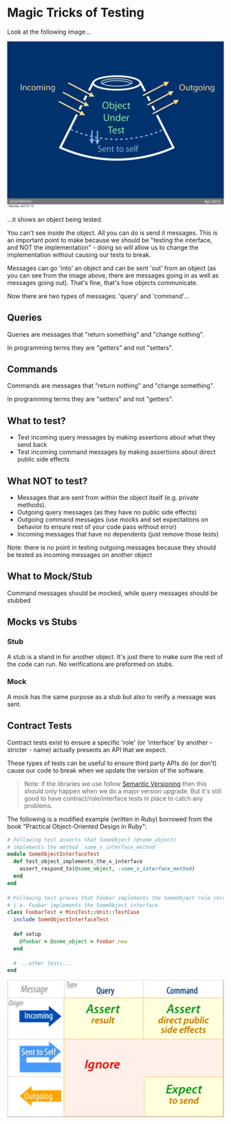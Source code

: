 # Magic Tricks of Testing

Look at the following image...

![Object Under Test](/resources/testing/magic_tricks_of_testing/object_under_test.jpg)

...it shows an object being tested.

You can't see inside the object. All you can do is send it messages. This is an
important point to make because we should be "testing the interface, and NOT
the implementation" - doing so will allow us to change the implementation
without causing our tests to break.

Messages can go 'into' an object and can be sent 'out' from an object (as you
can see from the image above, there are messages going in as well as messages
going out). That's fine, that's how objects communicate.

Now there are two types of messages: 'query' and 'command'...

## Queries

Queries are messages that "return something" and "change nothing".

In programming terms they are "getters" and not "setters".

## Commands

Commands are messages that "return nothing" and "change something".

In programming terms they are "setters" and not "getters".

## What to test?

* Test incoming query messages by making assertions about what they send back
* Test incoming command messages by making assertions about direct public side
    effects

## What NOT to test?

* Messages that are sent from within the object itself (e.g. private methods).
* Outgoing query messages (as they have no public side effects)
* Outgoing command messages (use mocks and set expectations on behavior to
    ensure rest of your code pass without error)
* Incoming messages that have no dependents (just remove those tests)

Note: there is no point in testing outgoing messages because they should be
tested as incoming messages on another object

## What to Mock/Stub

Command messages should be mocked, while query messages should be stubbed

## Mocks vs Stubs

### Stub

A stub is a stand in for another object. It's just there to make sure the rest
of the code can run. No verifications are preformed on stubs.

### Mock

A mock has the same purpose as a stub but also to verify a message was sent.

## Contract Tests

Contract tests exist to ensure a specific 'role' (or 'interface' by another -
stricter - name) actually presents an API that we expect.

These types of tests can be useful to ensure third party APIs do (or don't)
cause our code to break when we update the version of the software.

> Note: if the libraries we use follow [Semantic Versioning](http://semver.org/)
> then this should only happen when we do a major version upgrade. But it's
> still good to have contract/role/interface tests in place to catch any
> problems.

The following is a modified example (written in Ruby) borrowed from the book
"Practical Object-Oriented Design in Ruby":

```ruby
# Following test asserts that SomeObject (@some_object)
# implements the method `some_x_interface_method`
module SomeObjectInterfaceTest
  def test_object_implements_the_x_interface
    assert_respond_to(@some_object, :some_x_interface_method)
  end
end

# Following test proves that Foobar implements the SomeObject role correctly
# i.e. Foobar implements the SomeObject interface
class FoobarTest < MiniTest::Unit::TestCase
  include SomeObjectInterfaceTest

  def setup
    @foobar = @some_object = Foobar.new
  end

  # ...other tests...
end
```

![Message Types](/resources/testing/magic_tricks_of_testing/message_types.png)
